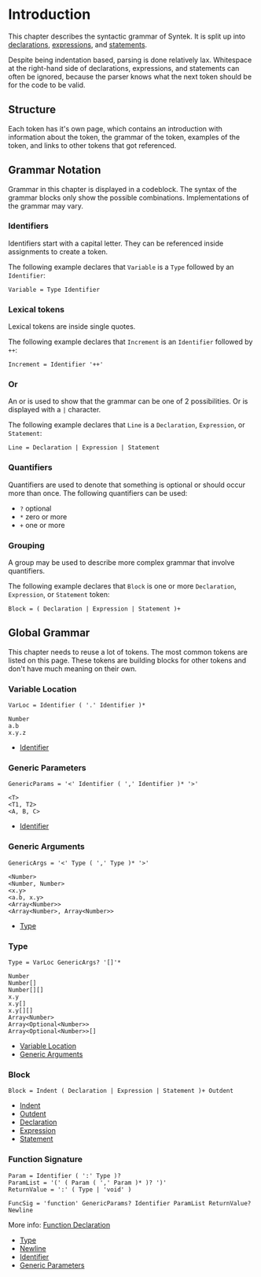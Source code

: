 # Introduction

This chapter describes the syntactic grammar of Syntek. It is split up into [declarations](/spec/grammar/syntactic/declarations/), [expressions](/spec/grammar/syntactic/expressions/), and [statements](/spec/grammar/syntactic/statements/).

Despite being indentation based, parsing is done relatively lax. Whitespace at the right-hand side of declarations, expressions, and statements can often be ignored, because the parser knows what the next token should be for the code to be valid.

## Structure

Each token has it's own page, which contains an introduction with information about the token, the grammar of the token, examples of the token, and links to other tokens that got referenced.

## Grammar Notation

Grammar in this chapter is displayed in a codeblock. The syntax of the grammar blocks only show the possible combinations. Implementations of the grammar may vary.

### Identifiers

Identifiers start with a capital letter. They can be referenced inside assignments to create a token.

The following example declares that `Variable` is a `Type` followed by an `Identifier`:

```grammar
Variable = Type Identifier
```

### Lexical tokens

Lexical tokens are inside single quotes.

The following example declares that `Increment` is an `Identifier` followed by `++`:

```grammar
Increment = Identifier '++'
```

### Or

An or is used to show that the grammar can be one of 2 possibilities. Or is displayed with a `|` character.

The following example declares that `Line` is a `Declaration`, `Expression`, or `Statement`:

```grammar
Line = Declaration | Expression | Statement
```

### Quantifiers

Quantifiers are used to denote that something is optional or should occur more than once. The following quantifiers can be used:

- `?` optional
- `*` zero or more
- `+` one or more

### Grouping

A group may be used to describe more complex grammar that involve quantifiers.

The following example declares that `Block` is one or more `Declaration`, `Expression`, or `Statement` token:

```grammar
Block = ( Declaration | Expression | Statement )+
```

## Global Grammar

This chapter needs to reuse a lot of tokens. The most common tokens are listed on this page. These tokens are building blocks for other tokens and don't have much meaning on their own.

### Variable Location

```grammar
VarLoc = Identifier ( '.' Identifier )*
```

```syntek
Number
a.b
x.y.z
```

- [Identifier](/spec/grammar/lexical.html#identifiers)

### Generic Parameters

```grammar
GenericParams = '<' Identifier ( ',' Identifier )* '>'
```

```syntek
<T>
<T1, T2>
<A, B, C>
```

- [Identifier](/spec/grammar/lexical.html#identifiers)

### Generic Arguments

```grammar
GenericArgs = '<' Type ( ',' Type )* '>'
```

```syntek
<Number>
<Number, Number>
<x.y>
<a.b, x.y>
<Array<Number>>
<Array<Number>, Array<Number>>
```

- [Type](/spec/grammar/syntactic/#type)

### Type

```grammar
Type = VarLoc GenericArgs? '[]'*
```

```syntek
Number
Number[]
Number[][]
x.y
x.y[]
x.y[][]
Array<Number>
Array<Optional<Number>>
Array<Optional<Number>>[]
```

- [Variable Location](/spec/grammar/syntactic/#variable-location)
- [Generic Arguments](/spec/grammar/syntactic/#generic-arguments)

### Block

```grammar
Block = Indent ( Declaration | Expression | Statement )+ Outdent
```

- [Indent](/spec/grammar/lexical.html#indent)
- [Outdent](/spec/grammar/lexical.html#outdent)
- [Declaration](/spec/grammar/syntactic/declarations/)
- [Expression](/spec/grammar/syntactic/expressions/)
- [Statement](/spec/grammar/syntactic/statements/)

### Function Signature

```grammar
Param = Identifier ( ':' Type )?
ParamList = '(' ( Param ( ',' Param )* )? ')'
ReturnValue = ':' ( Type | 'void' )

FuncSig = 'function' GenericParams? Identifier ParamList ReturnValue? Newline
```

More info: [Function Declaration](/spec/grammar/syntactic/declarations/function-declaration.html)

- [Type](/spec/grammar/syntactic/#type)
- [Newline](/spec/grammar/lexical.html#newline)
- [Identifier](/spec/grammar/lexical.html#identifiers)
- [Generic Parameters](/spec/grammar/syntactic/#generic-parameters)
